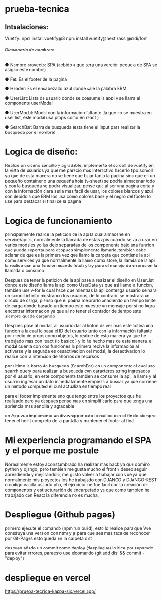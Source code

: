 # prueba-tecnica

## Intsalaciones:
Vuetify:
    npm install vuetify@3
    npm install vuetify@next sass @mdi/font



######    Diccionario de nombres:
● Nombre proyecto:
    SPA (debido a que sera una verción pequela de SPA se asigno este nombre)

● Fet:
    Es el footer de la pagina

● Header:
    Es el encabezado azul donde sale la palabra BRM

● UserList:
    Lista de usuario donde se consume la appi y se llama al componente userModal

● UserModal:
    Modal con la informacion faltante (la que no se muestra en user list, este modal usa props como en react )

● SearchBar:
  Barra de busqueda (esta tiene el input para realizar la busqueda por el nombre)

# Logica de diseño:
  Realice un diseño sencillo y agradable, implemente el scrooll de vuetify en la vista de usuarios ya que me parecio mas interactivo hacerlo tipo scrooll
  ya que de esta manera no se tiene que bajar tanto la pagina sino que en un pequeño container o una pequeña hoja (v-sheet) se podria almacenar todo y con
  la busqueda se podra visualizar, pense que al ser una pagina corta y con la información clara seria mas facil de usar, los colores blancos y azul son debido a que BRM los usa como colores base y el negro del footer lo use para destacar el final de la pagina

# Logica de funcionamiento
 principalmente realice la peticion de la api la cual almacene en service/api.js, normalmente la llamada de estas apis cuando se va a usar en varios modales yo las dejo separadas de los componente bajo una funcion que pueda exportar para despues simplemente llamarla, tambien cabe aclarar de que es la primera vez que llamo la carpeta que contiene la api como services ya que normalmente la llamo como store, la llamda de la api la realice con una funcion usando fetch y try para el manejo de errores en la llamada o consumo

 Despues de tener la peticion de la api pase a realizar el diseño en UserList donde este diseño llama la api como UserData ya que asi llame la funcion,
 tambien use v-for lo cual hace que mientras la api contenga usuario se hara un scrooll infinito mostrando los usuarios, de lo contrario se mostrara un
 circulo de carga, pienso que el podria mejorarlo añadiendo un tiempo limite de carga donde basado un tiempo este muestre un mensaje por si no logra encontrar informacion ya que al no tener el contador de tiempo este siempre queda cargando

 Despues pase al modal, al usuario dar al boton de ver mas este activa una funcion a la cual le pasa el ID del usuario junto con la información faltante por medio de props como objetos, lo realice de esta manera ya que he trabajado mas con react (lo basico ) y lo he hecho mas de esta manera, el modal cuenta con dos funciones la primera recive la información al activarse y la segunda es desactivacion del modal, la desactivacion lo realice con la intencion de ahorros de recursos 

 por ultimo la barra de busqueda (SearchBar) es un componente el cual usa search query para realizar la busqueda con caracteres string ingresados por el usuario, en este componente tambien se consume la api, la llame y al usuario ingresar un dato inmediatamente empieza a buscar ya que contiene un metodo computed el cual actualiza en tiempo real

 para el footer implemente uno que tengo entre los proyectos que he realizado pero ya despues pense mas en simplificarlo para que tenga una apriencia mas sencilla y agradable

 en App.vue implemente un div.wrapper esto lo realice con el fin de siempre tener el heiht completo de la pantalla y mantener el footer al final








# Mi experiencia programando el SPA y el porque me postule
 Normalmente estoy aconstumbrado ha realizar mas back ya que domino python y django, pero tambien me gusta mucho el front y deseo seguir aprendiendo y mejorandolo, me gusto volver a trabajar con  vue ya que normalmente mis proyectos los he trabajado con DJANGO y DJANGO-REST o codigo vanilla usando php, el ejercicio me fue facil con la creación de componentes y estructuración de encarpetado ya que como tambien he trabajado con React la diferencia no es mucha, 




# Despliegue (Github pages)
primero ejecute el comando (npm run build), esto lo realice para que Vue construya una version con html y js para que sea mas facil de reconocer por Git-Pages esto queda en la carpeta dist

despues añado un commit como deploy (despliegue) lo hice por separado para evitar errores, paraesto use elcomando (git add dist && commit -"deploy")


# despliegue en vercel
https://prueba-tecnica-kappa-six.vercel.app/

